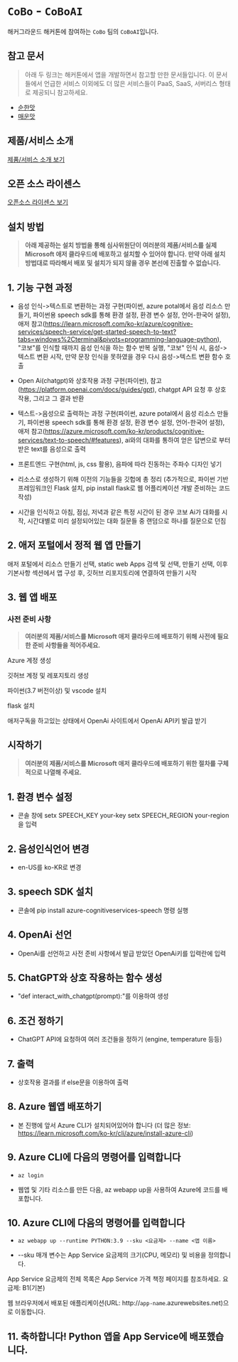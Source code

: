 # `CoBo` - `CoBoAI`

해커그라운드 해커톤에 참여하는 `CoBo` 팀의 `CoBoAI`입니다.

## 참고 문서

> 아래 두 링크는 해커톤에서 앱을 개발하면서 참고할 만한 문서들입니다. 이 문서들에서 언급한 서비스 이외에도 더 많은 서비스들이 PaaS, SaaS, 서버리스 형태로 제공되니 참고하세요.

- [순한맛](./REFERENCES_BASIC.md)
- [매운맛](./REFERENCES_ADVANCED.md)

## 제품/서비스 소개

<!-- 아래 링크는 지우지 마세요 -->
[제품/서비스 소개 보기](TOPIC.md)
<!-- 위 링크는 지우지 마세요 -->

## 오픈 소스 라이센스

<!-- 아래 링크는 지우지 마세요 -->
[오픈소스 라이센스 보기](./LICENSE)
<!-- 위 링크는 지우지 마세요 -->

## 설치 방법

> **아래 제공하는 설치 방법을 통해 심사위원단이 여러분의 제품/서비스를 실제 Microsoft 애저 클라우드에 배포하고 설치할 수 있어야 합니다. 만약 아래 설치 방법대로 따라해서 배포 및 설치가 되지 않을 경우 본선에 진출할 수 없습니다.**

## 1. 기능 구현 과정

- 음성 인식->텍스트로 변환하는 과정 구현(파이썬, azure potal에서 음성 리소스 만들기, 파이썬용 speech sdk를 통해 환경 설정, 환경 변수 설정, 언어-한국어 설정), 애저 참고(https://learn.microsoft.com/ko-kr/azure/cognitive-services/speech-service/get-started-speech-to-text?tabs=windows%2Cterminal&pivots=programming-language-python), "코보"를 인식할 때까지 음성 인식을 하는 함수 반복 실행, "코보" 인식 시, 음성->텍스트 변환 시작, 만약 문장 인식을 못하였을 경우 다시 음성->텍스트 변환 함수 호출

- Open Ai(chatgpt)와 상호작용 과정 구현(파이썬), 참고(https://platform.openai.com/docs/guides/gpt), chatgpt API 요청 후 상호작용, 그리고 그 결과 반환

- 텍스트->음성으로 출력하는 과정 구현(파이썬, azure potal에서 음성 리소스 만들기, 파이썬용 speech sdk를 통해 환경 설정, 환경 변수 설정, 언어-한국어 설정), 애저 참고(https://azure.microsoft.com/ko-kr/products/cognitive-services/text-to-speech/#features), ai와의 대화를 통하여 얻은 답변으로 부터 받은 text를 음성으로 출력

- 프론트엔드 구현(html, js, css 활용), 음파에 따라 진동하는 주파수 디자인 넣기

- 리소스로 생성하기 위해 이전의 기능들을 깃헙에 총 정리 (추가적으로, 파이썬 기반 프레임워크인 Flask 설치, pip install flask로 웹 어플리케이션 개발 준비하는 코드 작성)

- 시간을 인식하고 아침, 점심, 저녁과 같은 특정 시간이 된 경우 코보 Ai가 대화를 시작, 시간대별로 미리 설정되어있는 대화 질문들 중 랜덤으로 하나를 질문으로 던짐

## 2. 애저 포털에서 정적 웹 앱 만들기
애저 포털에서 리소스 만들기 선택, static web Apps 검색 및 선택, 만들기 선택, 이후 기본사항 섹션에서 앱 구성 후, 깃허브 리포지토리에 연결하여 만들기 시작

## 3. 웹 앱 배포

### 사전 준비 사항

> **여러분의 제품/서비스를 Microsoft 애저 클라우드에 배포하기 위해 사전에 필요한 준비 사항들을 적어주세요.**

Azure 계정 생성

깃허브 계정 및 레포지토리 생성

파이썬(3.7 버전이상) 및 vscode 설치

flask 설치 

애저구독을 하고있는 상태에서 OpenAi 사이트에서 OpenAi API키 발급 받기

## 시작하기

> **여러분의 제품/서비스를 Microsoft 애저 클라우드에 배포하기 위한 절차를 구체적으로 나열해 주세요.**

## 1. 환경 변수 설정
- 콘솔 창에 setx SPEECH_KEY your-key  setx SPEECH_REGION your-region 을 입력

## 2. 음성인식언어 변경
- en-US를 ko-KR로 변경

## 3. speech SDK 설치 
- 콘솔에 pip install azure-cognitiveservices-speech 명령 실행

## 4. OpenAi 선언
- OpenAi를 선언하고 사전 준비 사항에서 발급 받았던 OpenAi키를 입력란에 입력
 
## 5. ChatGPT와 상호 작용하는 함수 생성
- "def interact_with_chatgpt(prompt):"를 이용하여 생성

## 6. 조건 정하기
- ChatGPT API에 요청하여 여러 조건들을 정하기 (engine, temperature 등등)

## 7. 출력
- 상호작용 결과를 if else문을 이용하여 출력

## 8. Azure 웹앱 배포하기

- 본 진행에 앞서 Azure CLI가 설치되어있어야 합니다 (더 많은 정보: https://learn.microsoft.com/ko-kr/cli/azure/install-azure-cli)

## 9. Azure CLI에 다음의 명령어를 입력합니다

- `az login`

- 웹앱 및 기타 리소스를 만든 다음, az webapp up을 사용하여 Azure에 코드를 배포합니다.

## 10. Azure CLI에 다음의 명령어를 입력합니다

- `az webapp up --runtime PYTHON:3.9 --sku <요금제> --name <앱 이름>`

- --sku 매개 변수는 App Service 요금제의 크기(CPU, 메모리) 및 비용을 정의합니다.

App Service 요금제의 전체 목록은 App Service 가격 책정 페이지를 참조하세요.
요금제: B1(기본) 

웹 브라우저에서 배포된 애플리케이션(URL: http://`app-name`.azurewebsites.net)으로 이동합니다.

## 11. 축하합니다! Python 앱을 App Service에 배포했습니다.
